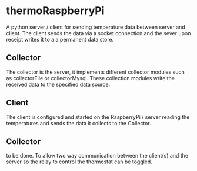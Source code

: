 # thermoRaspberryPi

A python server / client for sending temperature data between server and client.
The client sends the data via a socket connection and the sever upon receipt
writes it to a a permanent data store.

## Collector
The collector is the server, it implements different collector modules such as
collectorFile or collectorMysql. These collection modules write the received
data to the specified data source.

## Client 
The client is configured and started on the RaspberryPi / server reading the
temperatures and sends the data it collects to the Collector.

## Collector
to be done. To allow two way communication between the client(s) and the server
so the relay to control the thermostat can be toggled.
